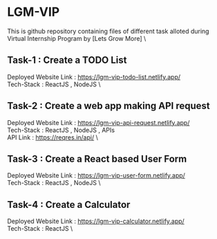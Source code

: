 # LGM-VIP
This is github repository containing files of different task alloted during Virtual Internship Program by [Lets Grow More] \

## Task-1 : Create a TODO List
Deployed Website Link : https://lgm-vip-todo-list.netlify.app/ \
Tech-Stack : ReactJS , NodeJS \

## Task-2 : Create a web app making API request
Deployed Website Link : https://lgm-vip-api-request.netlify.app/ \
Tech-Stack : ReactJS , NodeJS , APIs \
API Link : https://reqres.in/api/ \

## Task-3 : Create a React based User Form
Deployed Website Link : https://lgm-vip-user-form.netlify.app/ \
Tech-Stack : ReactJS , NodeJS \

## Task-4 : Create a Calculator 
Deployed Website Link : https://lgm-vip-calculator.netlify.app/ \
Tech-Stack : ReactJS \
